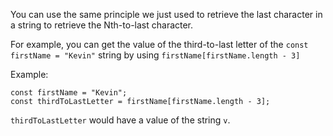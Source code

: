 You can use the same principle we just used to retrieve the last character in a string to retrieve the Nth-to-last character.

For example, you can get the value of the third-to-last letter of the `const firstName = "Kevin"` string by using `firstName[firstName.length - 3]`

Example:

```
const firstName = "Kevin";
const thirdToLastLetter = firstName[firstName.length - 3];
```

`thirdToLastLetter` would have a value of the string `v`.